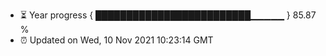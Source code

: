 - ⏳ Year progress { █████████████████████████▁▁▁▁▁ } 85.87 %
- ⏰ Updated on Wed, 10 Nov 2021 10:23:14 GMT

